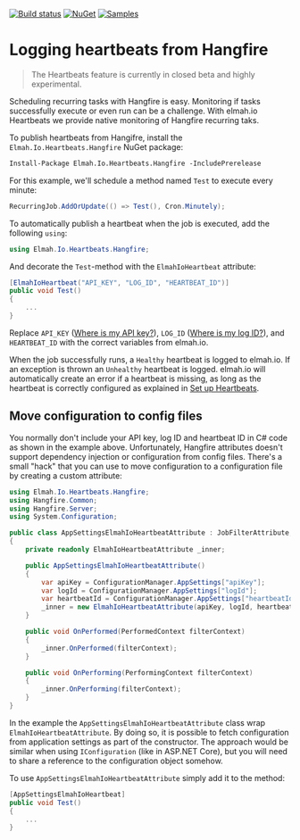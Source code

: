 [![Build status](https://ci.appveyor.com/api/projects/status/600b3gwr4vh8qxsd?svg=true)](https://ci.appveyor.com/project/ThomasArdal/elmah-io-heartbeats-hangfire)
[![NuGet](https://img.shields.io/nuget/v/Elmah.Io.Heartbeats.Hangfire.svg)](https://www.nuget.org/packages/Elmah.Io.Heartbeats.Hangfire)
[![Samples](https://img.shields.io/badge/samples-1-brightgreen.svg)](https://github.com/elmahio/Elmah.Io.Heartbeats.Hangfire/tree/master/samples)

# Logging heartbeats from Hangfire

> The Heartbeats feature is currently in closed beta and highly experimental.

Scheduling recurring tasks with Hangfire is easy. Monitoring if tasks successfully execute or even run can be a challenge. With elmah.io Heartbeats we provide native monitoring of Hangfire recurring taks.

To publish heartbeats from Hangifre, install the `Elmah.Io.Heartbeats.Hangfire` NuGet package:

```ps
Install-Package Elmah.Io.Heartbeats.Hangfire -IncludePrerelease
```

For this example, we'll schedule a method named `Test` to execute every minute:

```csharp
RecurringJob.AddOrUpdate(() => Test(), Cron.Minutely);
```

To automatically publish a heartbeat when the job is executed, add the following `using`:

```csharp
using Elmah.Io.Heartbeats.Hangfire;
```

And decorate the `Test`-method with the `ElmahIoHeartbeat` attribute:

```csharp
[ElmahIoHeartbeat("API_KEY", "LOG_ID", "HEARTBEAT_ID")]
public void Test()
{
    ...
}
```

Replace `API_KEY` ([Where is my API key?](https://docs.elmah.io/where-is-my-api-key/)), `LOG_ID` ([Where is my log ID?](https://docs.elmah.io/where-is-my-log-id/)), and `HEARTBEAT_ID` with the correct variables from elmah.io.

When the job successfully runs, a `Healthy` heartbeat is logged to elmah.io. If an exception is thrown an `Unhealthy` heartbeat is logged. elmah.io will automatically create an error if a heartbeat is missing, as long as the heartbeat is correctly configured as explained in [Set up Heartbeats](https://docs.elmah.io/setup-heartbeats/).

## Move configuration to config files

You normally don't include your API key, log ID and heartbeat ID in C# code as shown in the example above. Unfortunately, Hangfire attributes doesn't support dependency injection or configuration from config files. There's a small "hack" that you can use to move configuration to a configuration file by creating a custom attribute:

```csharp
using Elmah.Io.Heartbeats.Hangfire;
using Hangfire.Common;
using Hangfire.Server;
using System.Configuration;

public class AppSettingsElmahIoHeartbeatAttribute : JobFilterAttribute, IServerFilter
{
    private readonly ElmahIoHeartbeatAttribute _inner;

    public AppSettingsElmahIoHeartbeatAttribute()
    {
        var apiKey = ConfigurationManager.AppSettings["apiKey"];
        var logId = ConfigurationManager.AppSettings["logId"];
        var heartbeatId = ConfigurationManager.AppSettings["heartbeatId"];
        _inner = new ElmahIoHeartbeatAttribute(apiKey, logId, heartbeatId);
    }

    public void OnPerformed(PerformedContext filterContext)
    {
        _inner.OnPerformed(filterContext);
    }

    public void OnPerforming(PerformingContext filterContext)
    {
        _inner.OnPerforming(filterContext);
    }
}
```

In the example the `AppSettingsElmahIoHeartbeatAttribute` class wrap `ElmahIoHeartbeatAttribute`. By doing so, it is possible to fetch configuration from application settings as part of the constructor. The approach would be similar when using `IConfiguration` (like in ASP.NET Core), but you will need to share a reference to the configuration object somehow.

To use `AppSettingsElmahIoHeartbeatAttribute` simply add it to the method:

```csharp
[AppSettingsElmahIoHeartbeat]
public void Test()
{
    ...
}
```